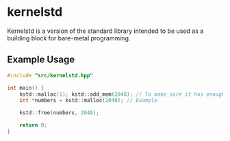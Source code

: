 # kernelstd
Kernelstd is a version of the standard library intended to be used as a building block for bare-metal programming.
## Example Usage
```cpp
#include "src/kernelstd.hpp"

int main() {
    kstd::malloc(1); kstd::add_mem(2048); // To make sure it has enough space for the next variable. First malloc() call initalizes malloc's internal state.
    int *numbers = kstd::malloc(2048); // Example

    kstd::free(numbers, 2048);

    return 0;
}
```